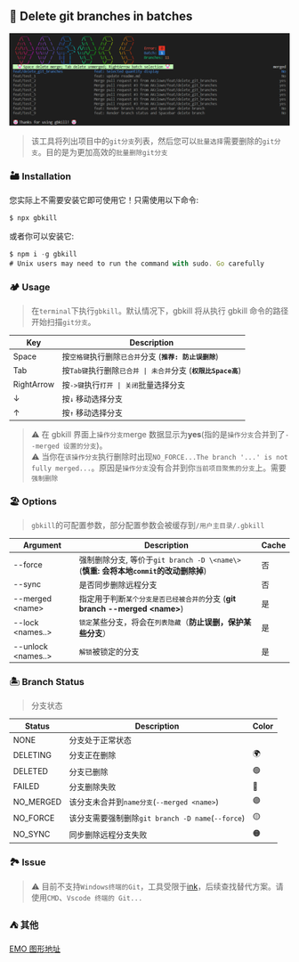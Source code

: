 ## 🤡 Delete git branches in batches

![logo.png](./docs/logo.png)

> 该工具将列出项目中的`git分支`列表，然后您可以`批量选择`需要删除的`git分支`。目的是为更加高效的`批量删除git分支`

### 🏜️ Installation

您实际上不需要安装它即可使用它！只需使用以下命令:

```ts
$ npx gbkill
```

或者你可以安装它:

```ts
$ npm i -g gbkill
# Unix users may need to run the command with sudo. Go carefully
```

### 🏕️ Usage

> 在`terminal`下执行`gbkill`。默认情况下，gbkill 将从执行 gbkill 命令的路径开始扫描`git分支`。

| Key        | Description                                                   |
| ---------- | ------------------------------------------------------------- |
| Space      | 按`空格键`执行删除`已合并`分支 (**`推荐: 防止误删除`**)       |
| Tab        | 按`Tab键`执行删除`已合并 \| 未合并`分支 (**`权限比Space高`**) |
| RightArrow | 按`->键`执行`打开 \| 关闭`批量选择分支                        |
| ↓          | 按`↓` 移动选择分支                                            |
| ↑          | 按`↑` 移动选择分支                                            |

> ⚠️ 在 gbkill 界面上`操作分支`merge 数据显示为**yes**(指的是`操作分支`合并到了`--merged 设置的分支`)。  
> ⚠️ 当你在`该操作分支`执行删除时出现`NO_FORCE...The branch '...' is not fully merged...`。原因是`操作分支`没有合并到你`当前项目聚焦的分支`上。需要`强制删除`

### 🏖️ Options

> `gbkill`的可配置参数，部分配置参数会被缓存到`/用户主目录/.gbkill`

| Argument             | Description                                                                           | Cache |
| -------------------- | ------------------------------------------------------------------------------------- | ----- |
| --force              | 强制删除分支, 等价于`git branch -D \<name\>` (**慎重: 会将本地`commit`的改动删除掉**) | 否    |
| --sync               | 是否同步删除远程分支                                                                  | 否    |
| --merged \<name\>    | 指定用于判断`某个分支是否已经被合并的`分支 (**git branch --merged \<name\>**)         | 是    |
| --lock \<names..\>   | `锁定`某些分支，将会在`列表隐藏`（**防止误删，保护某些分支**）                        | 是    |
| --unlock \<names..\> | `解锁`被锁定的分支                                                                    | 是    |

<!-- | --submodule          | 是否展示 git 子模块的分支列表                                                         | 否    | -->
<!-- | --language \<name\>  | 指定 GBkill 语言 `ZH\|EN`                                                             | 是    | -->

### 🏝️ Branch Status

> 分支状态

| Status    | Description                                       | Color |
| --------- | ------------------------------------------------- | ----- |
| NONE      | 分支处于正常状态                                  |       |
| DELETING  | 分支正在删除                                      | 🌍    |
| DELETED   | 分支已删除                                        | 🟢    |
| FAILED    | 分支删除失败                                      | 🔴    |
| NO_MERGED | 该分支未合并到`name分支`(`--merged <name>`)       | 🟣    |
| NO_FORCE  | 该分支需要强制删除`git branch -D name`(`--force`) | 🟡    |
| NO_SYNC   | 同步删除远程分支失败                              | 🟠    |

### 🏞️ Issue

> ⚠️ 目前不支持`Windows终端的Git`，工具受限于[ink](https://github.com/vadimdemedes/ink/issues/378)，后续查找替代方案。请使用`CMD`、`Vscode 终端的 Git...`

### ⛺ 其他

[EMO 图形地址](https://emojipedia.org/zh)
